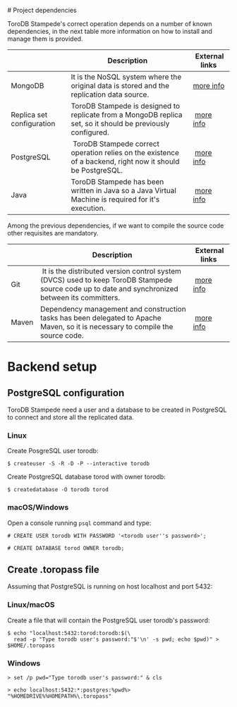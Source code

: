 # Project dependencies

ToroDB Stampede's correct operation depends on a number of known dependencies, in the next table more information on how to install and manage them is provided.

| | Description | External links |
|-|-------------|----------------|
| MongoDB | It is the NoSQL system where the original data is stored and the replication data source. | [more info](https://docs.mongodb.com/manual/installation/) |
| Replica set configuration | ToroDB Stampede is designed to replicate from a MongoDB replica set, so it should be previously configured. | [more info](https://docs.mongodb.com/manual/tutorial/deploy-replica-set/) | 
| PostgreSQL | ToroDB Stampede correct operation relies on the existence of a backend, right now it should be PostgreSQL. | [more info](https://wiki.postgresql.org/wiki/Detailed_installation_guides) |
| Java | ToroDB Stampede has been written in Java so a Java Virtual Machine is required for it's execution. | [more info](https://java.com/en/download/help/index_installing.xml) |

Among the previous dependencies, if we want to compile the source code other requisites are mandatory.

| | Description | External links |
|-|-------------|----------------|
| Git | It is the distributed version control system (DVCS) used to keep ToroDB Stampede source code up to date and synchronized between its committers. | [more info](https://git-scm.com/downloads) |
| Maven | Dependency management and construction tasks has been delegated to Apache Maven, so it is necessary to compile the source code. | [more info](http://maven.apache.org/install.html) | 

# Backend setup

## PostgreSQL configuration

ToroDB Stampede need a user and a database to be created in PostgreSQL to connect and store all the replicated data.

### Linux

Create PosgreSQL user torodb:

```
$ createuser -S -R -D -P --interactive torodb
```

Create PostgreSQL database torod with owner torodb:

```
$ createdatabase -O torodb torod
```

### macOS/Windows

Open a console running `psql` command and type:

```
# CREATE USER torodb WITH PASSWORD '<torodb user''s password>';

# CREATE DATABASE torod OWNER torodb;
```

## Create .toropass file

Assuming that PostgreSQL is running on host localhost and port 5432:

### Linux/macOS

Create a file that will contain the PostgreSQL user torodb's password:

```
$ echo "localhost:5432:torod:torodb:$(\
  read -p "Type torodb user's password:"$'\n' -s pwd; echo $pwd)" > $HOME/.toropass
```

### Windows

```
> set /p pwd="Type torodb user's password:" & cls

> echo localhost:5432:*:postgres:%pwd%> "%HOMEDRIVE%%HOMEPATH%\.toropass"
```

